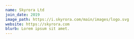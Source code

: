 ```yaml
---
name: Skyrora Ltd
join_date: 2019
image_path: https://i.skyrora.com/main/images/logo.svg
website: https://skyrora.com
blurb: Lorem ipsum sit amet.
---
```

